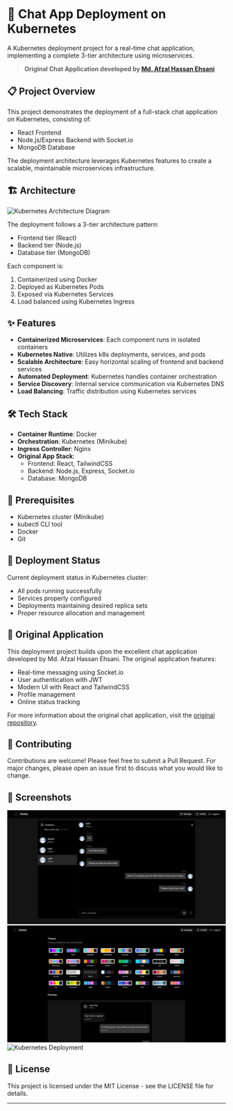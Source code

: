 # 🚀 Chat App Deployment on Kubernetes

A Kubernetes deployment project for a real-time chat application, implementing a complete 3-tier architecture using microservices.

> **Original Chat Application developed by [Md. Afzal Hassan Ehsani](https://github.com/iemafzalhassan)**

## 📋 Project Overview

This project demonstrates the deployment of a full-stack chat application on Kubernetes, consisting of:
- React Frontend
- Node.js/Express Backend with Socket.io
- MongoDB Database

The deployment architecture leverages Kubernetes features to create a scalable, maintainable microservices infrastructure.

## 🏗️ Architecture
![Kubernetes Architecture Diagram](https://github.com/user-attachments/assets/133ca92a-1e09-4708-9676-a7ad0efc825a)

The deployment follows a 3-tier architecture pattern:
- Frontend tier (React)
- Backend tier (Node.js)
- Database tier (MongoDB)

Each component is:
1. Containerized using Docker
2. Deployed as Kubernetes Pods
3. Exposed via Kubernetes Services
4. Load balanced using Kubernetes Ingress

## ✨ Features

* **Containerized Microservices**: Each component runs in isolated containers
* **Kubernetes Native**: Utilizes k8s deployments, services, and pods
* **Scalable Architecture**: Easy horizontal scaling of frontend and backend services
* **Automated Deployment**: Kubernetes handles container orchestration
* **Service Discovery**: Internal service communication via Kubernetes DNS
* **Load Balancing**: Traffic distribution using Kubernetes services

## 🛠️ Tech Stack

* **Container Runtime**: Docker
* **Orchestration**: Kubernetes (Minikube)
* **Ingress Controller**: Nginx
* **Original App Stack**:
  * Frontend: React, TailwindCSS
  * Backend: Node.js, Express, Socket.io
  * Database: MongoDB

## 🔧 Prerequisites

* Kubernetes cluster (Minikube)
* kubectl CLI tool
* Docker
* Git

## 🚀 Deployment Status

Current deployment status in Kubernetes cluster:
- All pods running successfully
- Services properly configured
- Deployments maintaining desired replica sets
- Proper resource allocation and management

## 📝 Original Application

This deployment project builds upon the excellent chat application developed by Md. Afzal Hassan Ehsani. The original application features:
- Real-time messaging using Socket.io
- User authentication with JWT
- Modern UI with React and TailwindCSS
- Profile management
- Online status tracking

For more information about the original chat application, visit the [original repository](https://github.com/iemafzalhassan).

## 🤝 Contributing

Contributions are welcome! Please feel free to submit a Pull Request. For major changes, please open an issue first to discuss what you would like to change.

## 📱 Screenshots

![Chat Interface](frontend/public/chat.png)
![Settings Panel](frontend/public/settings.png)
![Kubernetes Deployment](path-to-your-k8s-deployment-screenshot.png)

## 📜 License

This project is licensed under the MIT License - see the LICENSE file for details.

---
